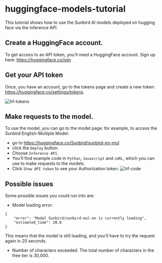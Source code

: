 # huggingface-models-tutorial
This tutorial shows how to use the Sunbird AI models deployed on hugging face via the inference API.

## Create a HuggingFace account.
To get access to an API token, you'll need a HuggingFace account. Sign up here: https://huggingface.co/join

## Get your API token
Once, you have an account, go to the tokens page and create a new token: https://huggingface.co/settings/tokens.

![hf-tokens](https://user-images.githubusercontent.com/26762336/207887258-48e0c8eb-2a5d-4ed2-bf6b-1636744eee7d.png)

## Make requests to the model.
To use the model, you can go to the model page: for example, to access the Sunbird English-Multiple Model:
- go to https://huggingface.co/Sunbird/sunbird-en-mul
- click the `Deploy` button.
- Choose `Inference API`.
- You'll find example code in `Python`, `Javascript` and `cURL`, which you can use to make requests to the models.
- Click `Show API token` to see your Authorization token.
![hf-code](https://user-images.githubusercontent.com/26762336/207889883-596e4d90-42fb-4c74-9d2b-7fbb38dca7b9.png)


## Possible issues
Some possible issues you could run into are:
- Model loading error:
```
{
    "error": "Model Sunbird/sunbird-mul-en is currently loading",
    "estimated_time": 20.0
}
```
This means that the model is still loading, and you'll have to try the request again in 20 seconds.

- Number of characters exceeded. The total number of characters in the free tier is 30,000.



